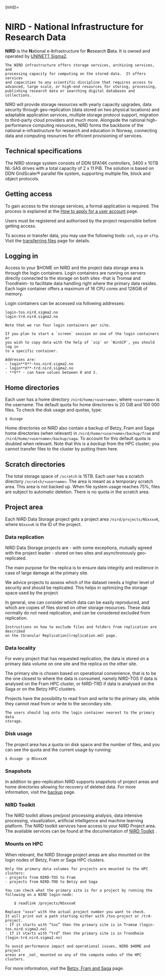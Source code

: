 (nird)=

# NIRD - National Infrastructure for Research Data

**NIRD** is the **N**ational e-**I**nfrastructure for **R**esearch **D**ata. It
 is owned and operated by [UNINETT Sigma2](https://www.sigma2.no).

```{note}
The NIRD infrastructure offers storage services, archiving services, and
processing capacity for computing on the stored data.  It offers services
and capacities to any scientific discipline that requires access to
advanced, large scale, or high-end resources for storing, processing,
publishing research data or searching digital databases and collections.
```

NIRD will provide storage resources with yearly capacity upgrades,
data security through geo-replication (data stored on two physical
locations) and adaptable application services, multiple storage
protocol support, migration to third-party cloud providers and much
more. Alongside the national high-performance computing resources,
NIRD forms the backbone of the national e-infrastructure for research
and education in Norway, connecting data and computing resources for
efficient provisioning of services.


## Technical specifications

The NIRD storage system consists of DDN SFA14K controllers, 3400 x 10TB NL-SAS
drives with a total capacity of 2 x 11 PiB.
The solution is based on DDN GridScaler® parallel file system, supporting
multiple file, block and object protocols.


## Getting access

To gain access to the storage services, a formal application is required. The
process is explained at the
[How to apply for a user account](https://www.sigma2.no/how-apply-user-account)
page.

Users must be registered and authorised by the project responsible
before getting access.

To access or transfer data, you may use the following tools: `ssh`, `scp` or
`sftp`.  Visit the [transferring files](file_transfer.md) page
for details.


## Logging in

Access to your $HOME on NIRD and the project data storage area is through the
login containers.
Login containers are running on servers directly connected to
the storage on both sites -that is Tromsø and Trondheim- to facilitate data
handling right where the primary data resides. Each login container offers a
maximum of 16 CPU cores and 128GiB of memory.

Login containers can be accessed via following addresses:
```
login-tos.nird.sigma2.no
login-trd.nird.sigma2.no
```

```{note}
Note that we run four login containers per site.

If you plan to start a `screen` session on one of the login containers or
you wish to copy data with the help of `scp` or `WinSCP`, you should log in
to a specific container.

Addresses are:
- login**X**-tos.nird.sigma2.no
- login**X**-trd.nird.sigma2.no
- **X** - can have values between 0 and 3.
```


## Home directories

Each user has a home directory `/nird/home/<username>`, where
`<username>` is the username.  The default quota for home directories
is 20 GiB and 100 000 files.  To check the disk usage and quotas, type:
```
$ dusage
```

Home directories on NIRD also contain a backup of Betzy, Fram and Saga home
directories (when relevant) in `/nird/home/<username>/backup/fram` and
`/nird/home/<username>/backup/saga`.
To account for this default quota is doubled when relevant.
Note that this is a _backup_ from the HPC cluster; you cannot transfer
files to the cluster by putting them here.

## Scratch directories

The total storage space of `/scratch` is 15TB.
Each user has a scratch directory `/scratch/<username>`. 
The area is meant as a temporary scratch area. This area is not backed up.
When file system usage reaches 75%, files are subject to automatic deletion.
There is no quota in the scratch area. 

## Project area

Each NIRD Data Storage project gets a project area `/nird/projects/NSxxxxK`,
where `NSxxxxK` is the ID of the project.

### Data replication

NIRD Data Storage projects are - with some exceptions, mutually agreed with the
project leader - stored on two sites and asynchronously geo-replicated.

The main purpose for the replica is to ensure data integrity and resilience in
case of large damage at the primary site.

We advice projects to assess which of the dataset needs a higher level of 
security and should be replicated. This helps in optimizing the storage space 
used by the project.

In general, one can consider which data can be easily reproduced, and which 
are copies of files stored on other storage resources. These data normally do 
not need replication, and can be considered excluded from replication.


```{warning}
Instructions on how to exclude files and folders from replication are described
on the [Granular Replication](replication.md) page.
```

### Data locality

For every project that has requested replication, the data is stored on a 
primary data volume on one site and the replica on the other site.

The primary site is chosen based on operational convenience, that is to be the 
one closest to where the data is consumed, namely NIRD-TOS if data is 
analysed on the Fram HPC cluster, or NIRD-TRD if data is analysed on the Saga 
or on the Betzy HPC clusters.

Projects have the possibility to read from and write to the primary site, while
they cannot read from or write to the secondary site.

```{warning}
The users should log onto the login container nearest to the primary data
storage.
```

### Disk usage

The project area has a quota on disk space and the number of files,
and you can see the quota and the current usage by running:
```
$ dusage -p NSxxxxK
```

### Snapshots

In addition to geo-replication NIRD supports snapshots of project areas
and home directories allowing for recovery of deleted data.
For more information, visit the [backup](backup.md) page.

### NIRD Toolkit

The NIRD toolkit allows pre/post processing analysis, 
data intensive processing, visualization, artificial intelligence and machine learning platform.
The NIRD toolkit services have access to your NIRD Project area.
The available services can be found at the documentation of 
[NIRD Toolkit](https://www.sigma2.no/nird-toolkit) .


### Mounts on HPC

When relevant, the NIRD Storage project areas are also mounted on the login
nodes of Betzy, Fram or Saga HPC clusters.

```{note}
Only the primary data volumes for projects are mounted to the HPC clusters:
- projects from NIRD-TOS to Fram
- projects from NIRD-TRD to Betzy and Saga

You can check what the primary site is for a project by running the following on a NIRD login-node:

    $ readlink /projects/NSxxxxK

Replace "xxxx" with the actual project number you want to check.
It will print out a path starting either with /tos-project or /trd-project.
- If it starts with “tos” then the primary site is in Tromsø (login-tos.nird.sigma2.no)
- If it starts with “trd” then the primary site is in Trondheim (login-trd.nird.sigma2.no)
```

```{warning}
To avoid performance impact and operational issues, NIRD $HOME and project
areas are _not_ mounted on any of the compute nodes of the HPC clusters.
```

For more information, visit the [Betzy, Fram and Saga](clusters.md) page.
